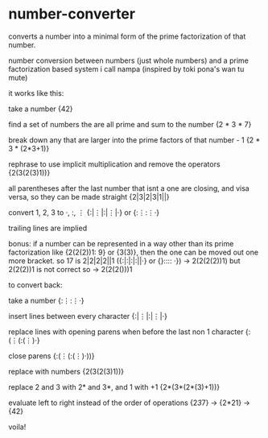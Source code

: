# number-converter
converts a number into a minimal form of the prime factorization of that number.

number conversion between numbers (just whole numbers) and a prime factorization based system
i call nampa (inspired by toki pona's wan tu mute)

it works like this:

take a number {42}

find a set of numbers the are all prime and sum to the number {2 * 3 * 7}

break down any that are larger into the prime factors of that number - 1 {2 * 3 * (2*3+1)}

rephrase to use implicit multiplication and remove the operators {2(3(2(3)1))}

all parentheses after the last number that isnt a one are closing, and visa versa, so they 
can be made straight {2|3|2|3|1||}

convert 1, 2, 3 to ·, :, ⋮ {:|⋮|:|⋮|·} or {:⋮:⋮·}

trailing lines are implied

bonus: if a number can be represented in a way other than its prime factorization 
like {2(2(2))1: 9} or {3(3)}, then the one can be moved out one more bracket.
so 17 is 2|2|2|2||1 ({:|:|:|:||·} or {}:::: ·}) -> 2(2(2(2))1) but 2(2(2))1 is 
not correct so -> 2(2(2()))1

to convert back:

take a number {:⋮:⋮·}

insert lines between every character {:|⋮|:|⋮|·}

replace lines with opening parens when before the last non 1 character {:(⋮(:(⋮)·}

close parens {:(⋮(:(⋮)·))}

replace with numbers {2(3(2(3)1))}

replace 2 and 3 with 2* and 3*, and 1 with +1 {2*(3*(2*(3)+1))}

evaluate left to right instead of the order of operations {2*3*7} -> {2*21} -> {42}

voila!
